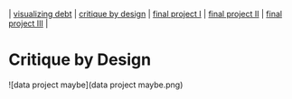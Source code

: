 | [visualizing debt](visualizing-government-debt) | [critique by design](critique-by-design) | [final project I](final-project-part-one) | [final project II](final-project-part-two) | [final project III](final-project-part-three) |

# Critique by Design
![data project maybe](data project maybe.png)

<div class="flourish-embed flourish-chart" data-src="visualisation/12677254"><script src="https://public.flourish.studio/resources/embed.js"></script></div>
